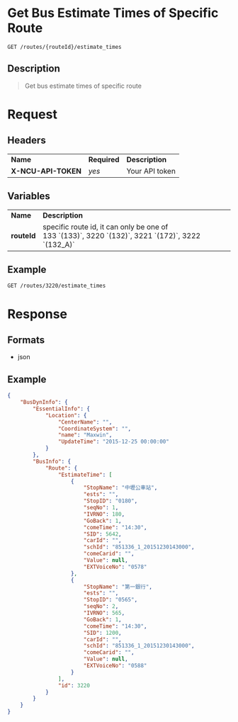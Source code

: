 # Get Bus Estimate Times of Specific Route

```
GET /routes/{routeId}/estimate_times
```

## Description
> Get bus estimate times of specific route

# Request
## Headers
<table>
  <tr>
    <td><b>Name</b></td>
    <td><b>Required</b></td>
    <td><b>Description</b></td>
  </tr>
  <tr>
    <td><b>X-NCU-API-TOKEN</b></td>
    <td><i>yes</i></td>
    <td>Your API token</td>
  </tr>
</table>

## Variables
<table>
  <tr>
    <td><b>Name</b></td>
    <td><b>Description</b></td>
  </tr>
  <tr>
    <td><b>routeId</b></td>
    <td>specific route id, it can only be one of <br>133 `(133)`, 3220 `(132)`, 3221 `(172)`, 3222 `(132_A)` </td>
  </tr>
</table>

## Example
```
GET /routes/3220/estimate_times
```

# Response

## Formats
- json

## Example
```json
{
    "BusDynInfo": {
        "EssentialInfo": {
            "Location": {
                "CenterName": "",
                "CoordinateSystem": "",
                "name": "Maxwin",
                "UpdateTime": "2015-12-25 00:00:00"
            }
        },
        "BusInfo": {
            "Route": {
                "EstimateTime": [
                    {
                        "StopName": "中壢公車站",
                        "ests": "",
                        "StopID": "0180",
                        "seqNo": 1,
                        "IVRNO": 180,
                        "GoBack": 1,
                        "comeTime": "14:30",
                        "SID": 5642,
                        "carId": "",
                        "schId": "851336_1_20151230143000",
                        "comeCarid": "",
                        "Value": null,
                        "EXTVoiceNo": "0578"
                    },
                    {
                        "StopName": "第一銀行",
                        "ests": "",
                        "StopID": "0565",
                        "seqNo": 2,
                        "IVRNO": 565,
                        "GoBack": 1,
                        "comeTime": "14:30",
                        "SID": 1200,
                        "carId": "",
                        "schId": "851336_1_20151230143000",
                        "comeCarid": "",
                        "Value": null,
                        "EXTVoiceNo": "0588"
                    }
                ],
                "id": 3220
            }
        }
    }
}
```
